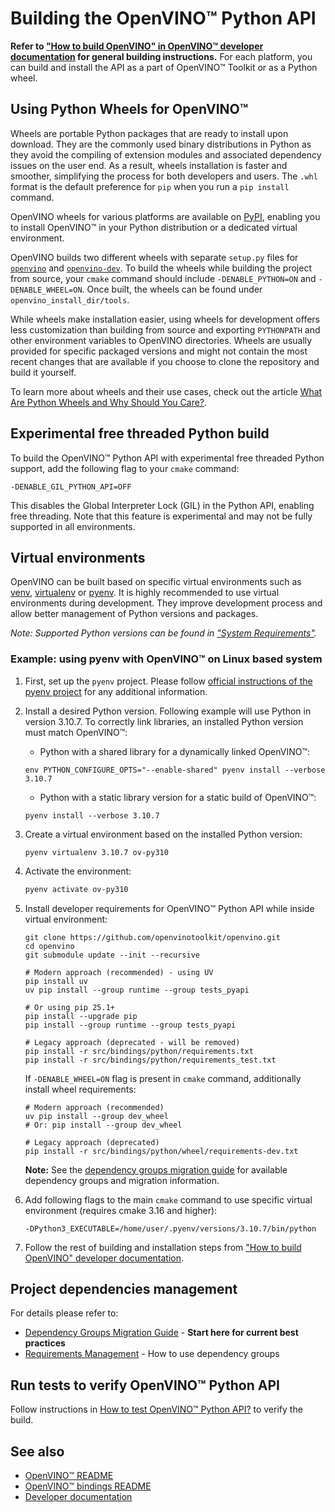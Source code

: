 # Building the OpenVINO™ Python API

**Refer to ["How to build OpenVINO" in OpenVINO™ developer documentation](../../../../docs/dev/build.md) for general building instructions.**
For each platform, you can build and install the API as a part of OpenVINO™ Toolkit or as a Python wheel.

## Using Python Wheels for OpenVINO™
Wheels are portable Python packages that are ready to install upon download. They are the commonly used binary distributions in Python as they avoid the compiling of extension modules and associated dependency issues on the user end. As a result, wheels installation is faster and smoother, simplifying the process for both developers and users. The ```.whl``` format is the default preference for ```pip``` when you run a ```pip install``` command.

OpenVINO wheels for various platforms are available on [PyPI](https://pypi.org/project/openvino/#files), enabling you to install OpenVINO™ in your Python distribution or a dedicated virtual environment.

OpenVINO builds two different wheels with separate ```setup.py``` files for [```openvino```](../wheel/setup.py) and [```openvino-dev```](../../../../tools/openvino_dev/setup.py). To build the wheels while building the project from source, your ```cmake``` command should include ```-DENABLE_PYTHON=ON``` and ```-DENABLE_WHEEL=ON```. Once built, the wheels can be found under ```openvino_install_dir/tools```.

While wheels make installation easier, using wheels for development offers less customization than building from source and exporting ```PYTHONPATH``` and other environment variables to OpenVINO directories. Wheels are usually provided for specific packaged versions and might not contain the most recent changes that are available if you choose to clone the repository and build it yourself.

To learn more about wheels and their use cases, check out the article [What Are Python Wheels and Why Should You Care?](https://realpython.com/python-wheels/).

## Experimental free threaded Python build
To build the OpenVINO™ Python API with experimental free threaded Python support, add the following flag to your `cmake` command:

```shell
-DENABLE_GIL_PYTHON_API=OFF
```

This disables the Global Interpreter Lock (GIL) in the Python API, enabling free threading. Note that this feature is experimental and may not be fully supported in all environments.

## Virtual environments

OpenVINO can be built based on specific virtual environments such as [venv](https://docs.python.org/3/tutorial/venv.html), [virtualenv](https://virtualenv.pypa.io/en/latest/) or [pyenv](https://github.com/pyenv/pyenv). It is highly recommended to use virtual environments during development. They improve development process and allow better management of Python versions and packages.

*Note: Supported Python versions can be found in ["System Requirements"](https://docs.openvino.ai/2025/about-openvino/release-notes-openvino/system-requirements.html).*

### Example: using pyenv with OpenVINO™ on Linux based system

1. First, set up the `pyenv` project. Please follow [official instructions of the pyenv project](https://github.com/pyenv/pyenv#installation) for any additional information.


2. Install a desired Python version. Following example will use Python in version 3.10.7. To correctly link libraries, an installed Python version must match OpenVINO™:
    * Python with a shared library for a dynamically linked OpenVINO™:
    ```shell
    env PYTHON_CONFIGURE_OPTS="--enable-shared" pyenv install --verbose 3.10.7
    ```
    * Python with a static library version for a static build of OpenVINO™:
    ```shell
    pyenv install --verbose 3.10.7
    ```

3. Create a virtual environment based on the installed Python version:
    ```
    pyenv virtualenv 3.10.7 ov-py310
    ```

4. Activate the environment:
    ```bash
    pyenv activate ov-py310
    ```

5. Install developer requirements for OpenVINO™ Python API while inside virtual environment:
    ```shell
    git clone https://github.com/openvinotoolkit/openvino.git
    cd openvino
    git submodule update --init --recursive
    
    # Modern approach (recommended) - using UV
    pip install uv
    uv pip install --group runtime --group tests_pyapi
    
    # Or using pip 25.1+
    pip install --upgrade pip
    pip install --group runtime --group tests_pyapi
    
    # Legacy approach (deprecated - will be removed)
    pip install -r src/bindings/python/requirements.txt
    pip install -r src/bindings/python/requirements_test.txt
    ```
    If `-DENABLE_WHEEL=ON` flag is present in `cmake` command, additionally install wheel requirements:
    ```
    # Modern approach (recommended)
    uv pip install --group dev_wheel
    # Or: pip install --group dev_wheel
    
    # Legacy approach (deprecated)
    pip install -r src/bindings/python/wheel/requirements-dev.txt
    ```
    
    **Note:** See the [dependency groups migration guide](./dependency_groups_migration.md) for available dependency groups and migration information.

6. Add following flags to the main `cmake` command to use specific virtual environment (requires cmake 3.16 and higher):
    ```shell
    -DPython3_EXECUTABLE=/home/user/.pyenv/versions/3.10.7/bin/python
    ```

7. Follow the rest of building and installation steps from ["How to build OpenVINO" developer documentation](../../../../docs/dev/build.md).

## Project dependencies management
For details please refer to:
- [Dependency Groups Migration Guide](./dependency_groups_migration.md) - **Start here for current best practices**
- [Requirements Management](./requirements_management.md) - How to use dependency groups

## Run tests to verify OpenVINO™ Python API

Follow instructions in [How to test OpenVINO™ Python API?](./test_examples.md#Running_OpenVINO™_Python_API_tests) to verify the build.

## See also
 * [OpenVINO™ README](../../../../README.md)
 * [OpenVINO™ bindings README](../../README.md)
 * [Developer documentation](../../../../docs/dev/index.md)
